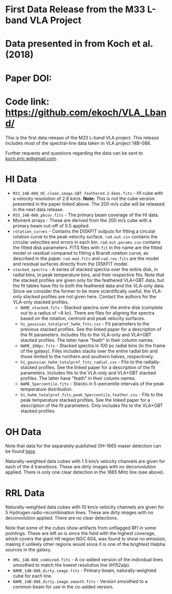 
# First Data Release from the M33 L-band VLA Project
# Data presented in from Koch et al. (2018)
# Paper DOI: 
# Code link: https://github.com/ekoch/VLA_Lband/

This is the first data release of the M33 L-band VLA project. This release includes most of the spectral-line data taken in VLA project 14B-088.

Further requests and questions regarding the data can be sent to koch.eric.w@gmail.com.

# HI Data

* `M33_14B-088_HI.clean.image.GBT_feathered.2.6kms.fits` - HI cube with a velocity resolution of 2.6 km/s. **Note:** This is not the cube version presented in the paper linked above. The 200 m/s cube will be released in the next data release.
* `M33_14B-088_pbcov.fits` - The primary beam coverage of the HI data.
* Moment arrays - These are derived from the 200 m/s cube with a primary beam cut-off of 0.5 applied.
* `rotation_curves` - Contains the DISKFIT outputs for fitting a circular rotation curve to the peak velocity surface. `rad.out.csv` contains the circular velocities and errors in each bin. `rad.out.params.csv` contains the fitted disk parameters. FITS files with `fit` in the name are the fitted model or residual compared to fitting a Brandt rotation curve, as described in the paper. `rad.mod.fits` and `rad.res.fits` are the model and residual surfaces directly from the DISKFIT model.
* `stacked_spectra` - A series of stacked spectra over the entire disk, in radial bins, in peak temperature bins, and their respective fits. Note that the stacked profiles are given only for the feathered VLA+GBT data, but the fit tables have fits to both the feathered data and the VLA-only data. Since we consider the former to be more scientifically useful, the VLA-only stacked profiles are not given here. Contact the authors for the VLA-only stacked profiles.
    - `NAME_stacked.fits` - Stacked spectra over the entire disk (complete out to a radius of ~8 kc). There are files for aligning the spectra based on the rotation, centroid and peak velocity surfaces.
    - `hi_gaussian_totalprof_hwhm_fits.csv` - Fit parameters to the previous stacked profiles. See the linked paper for a description of the fit parameters. Includes fits to the VLA-only and VLA+GBT stacked profiles. The latter have "feath" in their column names.
    - `NAME_100pc.fits` - Stacked spectra in 100 pc radial bins (in the frame of the galaxy). Files includes stacks over the entire radial bin and those limited to the northern and southern halves, respectively.
    - `hi_gaussian_hwhm_totalprof_fits_radial.csv` - Fits to the radially-stacked profiles. See the linked paper for a description of the fit parameters. Includes fits to the VLA-only and VLA+GBT stacked profiles. The latter have "feath" in their column names.
    - `NAME_5percentile.fits` - Stacks in 5-percentile intervals of the peak temperature distribution.
    -  `hi_hwhm_totalprof_fits_peak_5percentile_feather.csv` - Fits to the peak temperature stacked profiles. See the linked paper for a description of the fit parameters. Only includes fits to the VLA+GBT stacked profiles.

# OH Data

Note that data for the separately-published OH-1665 maser detection can be found [here](http://apps.canfar.net/storage/list/ekoch/M33/VLA/Koch2018_OH_maser).

Naturally-weighted data cubes with 1.5 km/s velocity channels are given for each of the 4 transitions.  These are dirty images with no deconvolution applied. There is only one clear detection in the 1665 MHz line (see above).

# RRL Data

Naturally-weighted data cubes with 10 km/s velocity channels are given for 5 Hydrogen radio-recombination lines. These are dirty images with no deconvolution applied. There are no clear detections.

Note that some of the cubes show artifacts from unflagged RFI in some pointings. These are left as is since the field with the highest coverage, which covers the giant HII region NGC 604, was found to show no emission, making it unlikely other regions would since it is one of the brightest Halpha sources in the galaxy.

* `HRL_14B-088_combined.fits` - A co-added version of the individual lines smoothed to match the lowest resolution line (H152alp).
* `NAME_14B-088_dirty.image.fits` - Primary-beam, naturally-weighted cube for each line.
* `NAME_14B-088_dirty.image.smooth.fits` - Version smoothed to a common beam for use in the co-added version.
